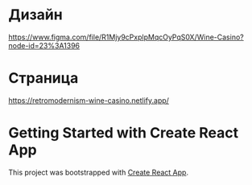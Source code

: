 # Дизайн

https://www.figma.com/file/R1Mjy9cPxplpMqcOyPqS0X/Wine-Casino?node-id=23%3A1396

# Cтраница

https://retromodernism-wine-casino.netlify.app/

# Getting Started with Create React App

This project was bootstrapped with [Create React App](https://github.com/facebook/create-react-app).
